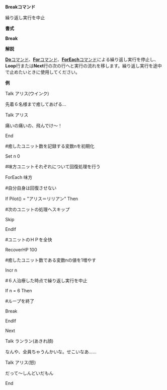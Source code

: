 **Breakコマンド**

繰り返し実行を中止

**書式**

**Break**

**解説**

[**Do**コマンド](Doコマンド)、[**For**コマンド](Forコマンド)、[**ForEach**コマンド](ForEachコマンド)による繰り返し実行を停止し、**Loop**行または**Next**行の次の行へと実行の流れを移します。繰り返し実行を途中で止めたいときに使用してください。

**例**

Talk アリス(ウインク)

先着６名様まで癒してあげる…

Talk アリス

痛いの痛いの、飛んでけ～！

End

#癒したユニット数を記録する変数nを初期化

Set n 0

#味方ユニットそれぞれについて回復処理を行う

ForEach 味方

#自分自身は回復させない

If Pilot() = "アリス＝リリアン" Then

#次のユニットの処理へスキップ

Skip

EndIf



#ユニットのＨＰを全快

RecoverHP 100



#癒したユニット数である変数nの値を1増やす

Incr n



#６人治療した時点で繰り返し実行を中止

If n = 6 Then

#ループを終了

Break

EndIf

Next

Talk ランラン(あきれ顔)

なんや、全員ちゃうんかいな。せこいなあ……

Talk アリス(怒)

だって～しんどいだもん

End
